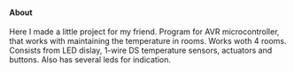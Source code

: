 #### About
Here I made a little project for my friend. Program for AVR microcontroller, that works with maintaining the temperature in rooms. Works woth 4 rooms. Consists from LED dislay, 1-wire DS
temperature sensors, actuators and buttons. Also has several leds for indication.
